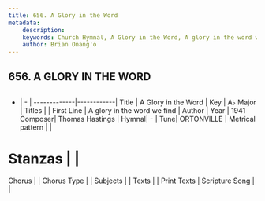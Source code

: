 ```yaml
---
title: 656. A Glory in the Word
metadata:
    description: 
    keywords: Church Hymnal, A Glory in the Word, A glory in the word we find, 
    author: Brian Onang'o
---
```



## 656. A GLORY IN THE WORD

```txt

```

- |   -  |
-------------|------------|
Title | A Glory in the Word |
Key | A♭ Major |
Titles |  |
First Line | A glory in the word we find |
Author | 
Year | 1941
Composer| Thomas Hastings |
Hymnal|  - |
Tune| ORTONVILLE |
Metrical pattern | |
# Stanzas |  |
Chorus |  |
Chorus Type |  |
Subjects |  |
Texts |  |
Print Texts | 
Scripture Song |  |
  
